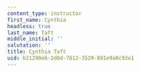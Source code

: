 ```yaml
---
content_type: instructor
first_name: Cynthia
headless: true
last_name: Taft
middle_initial: ''
salutation: ''
title: Cynthia Taft
uid: b21290e6-2d0d-7812-3529-891e9a0c93e1
---
```

